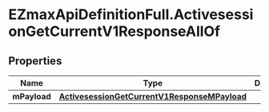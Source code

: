 # EZmaxApiDefinitionFull.ActivesessionGetCurrentV1ResponseAllOf

## Properties

Name | Type | Description | Notes
------------ | ------------- | ------------- | -------------
**mPayload** | [**ActivesessionGetCurrentV1ResponseMPayload**](ActivesessionGetCurrentV1ResponseMPayload.md) |  | 


